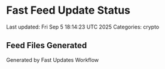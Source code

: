 # Fast Feed Update Status
Last updated: Fri Sep  5 18:14:23 UTC 2025
Categories: crypto

## Feed Files Generated

Generated by Fast Updates Workflow
